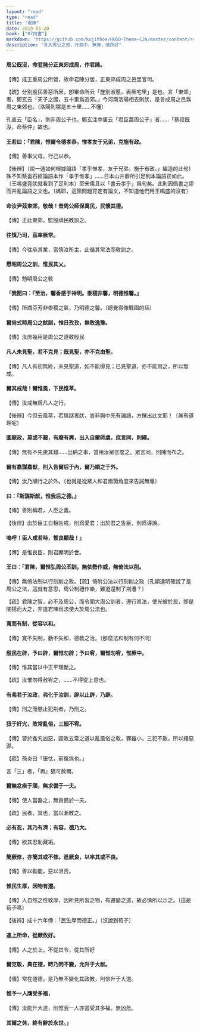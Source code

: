 ```yaml
---
layout: "read"
type: "read"
title: "君陳"
date: 2019-05-20
book: ["07尙書"]
markdown: 'https://github.com/kujihhoe/HUGO-Theme-CJK/master/content/read/07-尙書/049-君陳.md'
description: "言大周公之德，行其中，無專，慎所好"
---
```


#### 周公旣沒，命<u>君陳</u>分正東郊成周，作<v>君陳</v>。

【傳】成王重周公所營，故命君陳分居，正東郊成周之邑里官司。

【疏】分別殷民善惡所居，卽<v>畢命</v>所云「旌別淑慝，表厥宅里」是也。言「東郊」者，鄭玄云「天子之國，五十里爲近郊。」今河南洛陽相去則肰，是言成周之邑爲周之東郊也。〔洛陽到哪是五十里……不懂〕

孔直云「臣名」，則非周公子也。鄭玄注<v>中庸</v>云「君臣葢周公子」者……「蔡叔旣沒，命蔡仲」故也。

#### 王若曰：「君陳，惟爾令德孝恭。惟孝友于兄弟，克施有政。

【傳】善事父母，行己以恭。

【後辨】〔說一通如何根據<v>論語</v>「孝乎惟孝，友于兄弟，施于有政。」編造的此句〕殊不知蔡邕石經<v>論語</v>本作「孝于惟孝」……日本山井鼎所引足利本<v>論語</v>正如此。〔王鳴盛竟肰就看到了足利本〕至宋儒且以「<v>書</v>云孝乎」爲句矣。此則因僞<v>書</v>之謬而并亂<v>論語</v>之文也。〔媽耶，這箇問題肎定有論文，不知道他們用王鳴盛的沒有〕

#### 命汝尹茲東郊，敬哉！昔周公師保萬民，民懷其德。

【傳】正此東郊，監殷頑民教訓之。

#### 往慎乃司，茲率厥常。

【傳】今往承其業，當慎汝所主，此循其常法而敎訓之。

#### 懋昭周公之訓，惟民其乂。

【傳】勉明周公之敎

#### 「我聞曰：『至治，馨香感于神明。黍稷非馨，明德惟馨。』

【傳】所謂芬芳非黍稷之氣，乃明德之馨。〔總覺得像戰國的話〕

#### 爾尙式時周公之猷訓，惟日孜孜，無敢逸豫。

【傳】汝庶幾用是周公之道敎殷民

#### 凡人未見聖，若不克見；旣見聖，亦不克由聖。

【傳】凡人有初無終，未見聖道，如不能得見；已見聖道，亦不能用之，所以無成。

#### 爾其戒哉！爾惟風，下民惟草。

【傳】汝戒無爲凡人之行。

【後辨】今但云風草，若猜謎者肰，豈非胸中先有<v>論語</v>，方撰出此文耶！〔眞有道理呢〕

#### 圖厥政，莫或不艱，有廢有興，出入自爾師虞，庶言同，則繹。

【傳】無有不先慮其艱……出納之事，當用汝眾言度之。眾言同，則陳而布之。

#### 爾有嘉謀嘉猷，則入告爾后于內，爾乃順之于外。

【傳】汝乃順行之於外。〔也就是從眾人和君兩箇角度來告誡無專〕

#### 曰：『斯謀斯猷，惟我后之德。』

【傳】善則稱君，人臣之義。

【後辨】出於臣工自相告戒，則爲愛君；出於君之告臣，則爲導諛。

#### 嗚呼！臣人咸若時，惟良顯哉！」

【傳】是惟良臣，則君顯明於世。

#### 王曰：「君陳，爾惟弘周公丕訓，無依勢作威，無倚法以削。

【傳】無倚法制以行刻削之政。【疏】倚附公法以行刻削之政〔孔穎達明確說了是周公之法，這就有意思，周公制禮作樂，難道還制了㓝灋？〕

【疏】君陳之智，必不及周公，而令闡大周公訓者，遵行其法，使光被於民，卽是闡揚而大之，非遣君陳爲法使大於周公法也。

#### 寬而有制，從容以和。

【傳】寬不失制，動不失和，德敎之治。〔那麼法和制有何不同〕

#### 殷民在辟，予曰辟，爾惟勿辟；予曰宥，爾惟勿宥，惟厥中。

【傳】惟其當以中正平理斷之。

【疏】汝惟勿得赦宥之，……不得從上意也。

#### 有弗若于汝政，弗化于汝訓，辟以止辟，乃辟。

【傳】刑之而懲止犯㓝者，乃刑之。

#### 狃于奸宄，敗常亂俗，三細不宥。

【傳】習於姦宄凶惡，毀敗五常之道以亂風俗之敎，罪雖小，三犯不赦，所以絕惡源。

【疏】孫炎曰「狃忲，前復爲也。」

言「三」者，「再」猶可赦爾。

#### 爾無忿疾于頑，無求備于一夫。

【傳】使人當器之，無責備於一夫。

【疏】民者，冥也，當以漸教之。

#### 必有忍，其乃有濟；有容，德乃大。

【傳】欲其忍恥藏垢。

#### 簡厥修，亦簡其或不修。進厥良，以率其或不良。

【傳】善以勸能，惡以沮否。

#### 惟民生厚，因物有遷。

【傳】人自然之性敦厚，因所見所習之物，有遷變之道，故必慎所以示之。〔這是荀子嗎〕

【後辨】成十六年傳：「民生厚而德正。」〔沒說到荀子〕

#### 違上所命，從厥攸好。

【傳】人之於上，不從其令，從其所好

#### 爾克敬，典在德，時乃罔不變，允升于大猷。

【傳】常在道德，是乃無不變化其政教，則信升于大道。

#### 惟予一人膺受多福，

【傳】汝能升大道，則惟我一人亦當受其多福，無凶危。

#### 其爾之休，終有辭於永世。」
